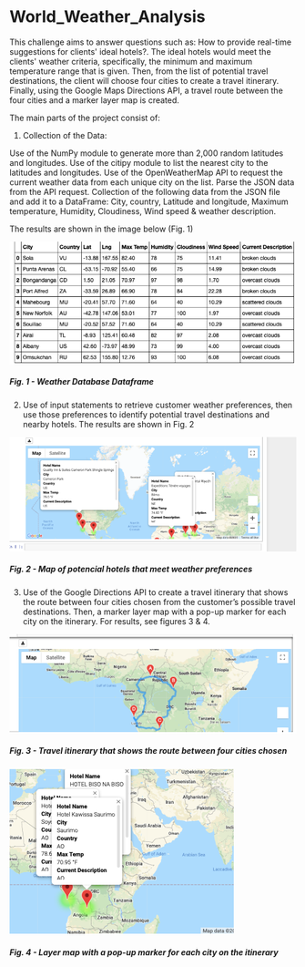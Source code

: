 # World_Weather_Analysis

This challenge aims to answer questions such as: How to provide real-time suggestions for clients' ideal hotels?. The ideal hotels would meet the clients' weather criteria, specifically, the minimum and maximum temperature range that is given. Then, from the list of potential travel destinations, the client will choose four cities to create a travel itinerary. Finally, using the Google Maps Directions API, a travel route between the four cities and a marker layer map is created.

The main parts of the project consist of: 

1. Collection of the Data:

Use of the NumPy module to generate more than 2,000 random latitudes and longitudes.
Use of the citipy module to list the nearest city to the latitudes and longitudes.
Use of the OpenWeatherMap API to request the current weather data from each unique city on the list.
Parse the JSON data from the API request.
Collection of the following data from the JSON file and add it to a DataFrame:
City, country, Latitude and longitude, Maximum temperature, Humidity, Cloudiness, Wind speed & weather description. 

The results are shown in the image below (Fig. 1) 

![image_name](Weather_Database/Wether_DB_DF.png)

##### Fig. 1 - Weather Database Dataframe

2. Use of input statements to retrieve customer weather preferences, then use those preferences to identify potential travel destinations and nearby hotels. The results are shown in Fig. 2 


![image_name](Vacation_Search/WeatherPy_vacation_map.png)

##### Fig. 2 - Map of potencial hotels that meet weather preferences


3. Use of the Google Directions API to create a travel itinerary that shows the route between four cities chosen from the customer’s possible travel destinations. Then, a marker layer map with a pop-up marker for each city on the itinerary. For results, see figures 3 & 4.

![image_name](Vacation_Itinerary/WeatherPy_travel_map.png)

##### Fig. 3 - Travel itinerary that shows the route between four cities chosen

![image_name](Vacation_Itinerary/WeatherPy_travel_map_markers-3.png)

##### Fig. 4 - Layer map with a pop-up marker for each city on the itinerary
